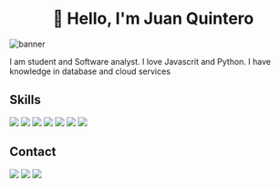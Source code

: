 <h1 align="center">👋 Hello, I'm Juan Quintero</h1>


![banner](https://cdn.pixabay.com/photo/2017/11/02/10/37/binary-2910663_960_720.jpg)

I am student and Software analyst. I love Javascrit and Python. I have knowledge in database and cloud services
## Skills
 ![](https://img.shields.io/badge/Javascript-Lang-blue?style=for-the-badge&logo=javascript)
 ![](https://img.shields.io/badge/Go-Lang-cyan?style=for-the-badge&logo=go)
 ![](https://img.shields.io/badge/Python-Lang-blue?style=for-the-badge&logo=python)
 ![](https://img.shields.io/badge/Java-Lang-blue?style=for-the-badge&logo=java)
 ![](https://img.shields.io/badge/AWS-Cloud-orange?style=for-the-badge&logo=amazonaws)
 ![](https://img.shields.io/badge/Oracle-DB-green?style=for-the-badge&logo=oracle)
 ![](https://img.shields.io/badge/PostgreSQL-DB-green?style=for-the-badge&logo=postgresql)
## Contact
 [![](https://img.shields.io/badge/Linkedin-blue?style=for-the-badge&logo=linkedin)](https://www.linkedin.com/in/juan-pablo-quintero-lopez-34759a228/)
 [![](https://img.shields.io/badge/Twitter-white?style=for-the-badge&logo=twitter)](https://twitter.com/juanpq2003)
 [![](https://img.shields.io/badge/Instagram-lightgrey?style=for-the-badge&logo=instagram)](https://www.instagram.com/juanpq2003/)
